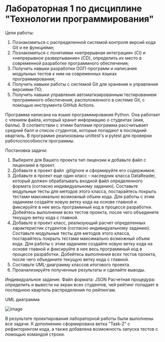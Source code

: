 # Лабораторная 1 по дисциплине "Технологии программирования" 

Цели работы: 
1. Познакомиться c распределенной системой контроля версий кода Git и ее функциями; 
2. Познакомиться с понятиями «непрерывная интеграция» (CI) и «непрерывное развертывание» 
(CD), определить их место в современной разработке программного обеспечения; 
3. Получить навыки разработки ООП-программ и написания модульных тестов к ним на 
современных языках программирования; 
4. Получить навыки работы с системой Git для хранения и управления версиями ПО; 
5. Получить навыки управления автоматизированным тестированием программного обеспечения, 
расположенного в системе Git, с помощью инструмента GitHub Actions.

Программа написана на языке программирования Python. Она работает с чтением файла, который хранит информацию о студентах (имя, баллы). В соответствии с этими баллами программа рассчитывает средний балл и список студентов, которые попадают в последний квартиль.
В программе реализованы unittest's и pytest для проверки работоспособности программы. 

Постановка задачи:

1. Выберите для Вашего проекта тип лицензии и добавьте файл с лицензией в проект.
2. Добавьте в проект файл .gitignore и сформируйте его содержимое.
3. Добавьте в проект еще один класс – наследник класса DataReader, который должен
обрабатывать входной файл определенного формата (согласно индивидуальному заданию). Составьте модульные тесты для методов этого класса, постарайтесь покрыть тестами
максимально возможный объем кода. Для работы с этим заданием создайте новую ветку кода на основе
главной и фиксируйте в нее весь программный код в процессе разработки. Добейтесь выполнения всех
тестов проекта, после чего объедините текущую ветку кода с главной.
4. Добавьте в проект класс, реализующий расчет определенных характеристик студентов
(согласно индивидуальному заданию). Составьте модульные тесты для методов этого
класса, постарайтесь покрыть тестами максимально возможный объем кода. Для работы с этим
заданием создайте новую ветку кода на основе главной и фиксируйте в нее весь программный код в
процессе разработки. Добейтесь выполнения всех тестов проекта, после чего объедините текущую
ветку кода с главной.
5. Составьте UML-диаграмму классов итогового проекта.
6. Проанализируйте полученные результаты и сделайте выводы.

Индивидуальное задание.
Файл формата: JSON
Расчетная процедура: определить и вывести на экран всех студентов, чей рейтинг попадает в последнюю квартиль распределения по рейтингам.

UML диаграмма

![image](https://github.com/user-attachments/assets/4b89a785-a5b8-4d65-9b22-70ddcdf27673)

В результате проектирования лабораторной работы были выполнены все задачи. К дополнению сформирована ветка "Task-2" с рефакторингом кода, а также добавлена возможность запуска тестов с помощью командой строки.
